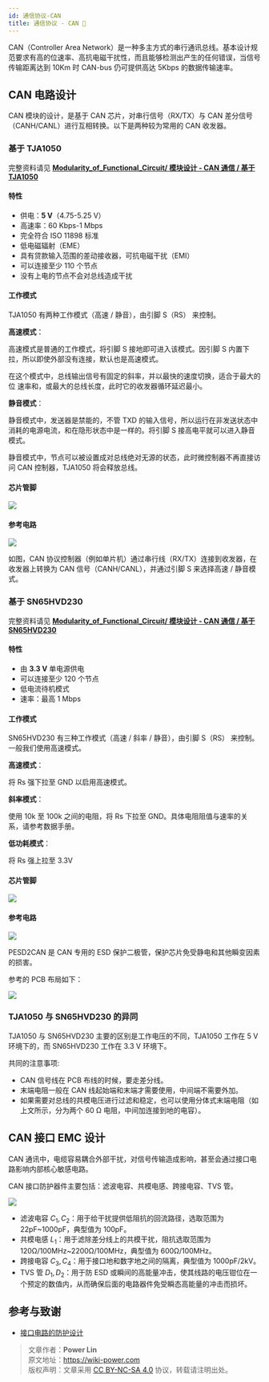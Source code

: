 ```yaml
---
id: 通信协议-CAN
title: 通信协议 - CAN 🚧
---
```


CAN（Controller Area Network）是一种多主方式的串行通讯总线。基本设计规范要求有高的位速率、高抗电磁干扰性，而且能够检测出产生的任何错误，当信号传输距离达到 10Km 时 CAN-bus 仍可提供高达 5Kbps 的数据传输速率。

## CAN 电路设计

CAN 模块的设计，是基于 CAN 芯片，对串行信号（RX/TX）与 CAN 差分信号（CANH/CANL）进行互相转换。以下是两种较为常用的 CAN 收发器。

### 基于 TJA1050

完整资料请见 [**Modularity_of_Functional_Circuit/ 模块设计 - CAN 通信 / 基于 TJA1050**](https://github.com/linyuxuanlin/Modularity_of_Functional_Circuit/tree/master/%E6%A8%A1%E5%9D%97%E8%AE%BE%E8%AE%A1-CAN%E9%80%9A%E4%BF%A1/%E5%9F%BA%E4%BA%8ETJA1050)

#### 特性

- 供电：**5 V**（4.75-5.25 V）
- 高速率：60 Kbps-1 Mbps
- 完全符合 ISO 11898 标准
- 低电磁辐射（EME）
- 具有贷款输入范围的差动接收器，可抗电磁干扰（EMI）
- 可以连接至少 110 个节点
- 没有上电的节点不会对总线造成干扰

#### 工作模式

TJA1050 有两种工作模式（高速 / 静音），由引脚 S（RS） 来控制。

**高速模式**：

高速模式是普通的工作模式，将引脚 S 接地即可进入该模式。因引脚 S 内置下拉，所以即使外部没有连接，默认也是高速模式。

在这个模式中，总线输出信号有固定的斜率，并以最快的速度切换，适合于最大的位
速率和，或最大的总线长度，此时它的收发器循环延迟最小。

**静音模式**：

静音模式中，发送器是禁能的，不管 TXD 的输入信号，所以运行在非发送状态中消耗的电源电流，和在隐形状态中是一样的。将引脚 S 接高电平就可以进入静音模式。

静音模式中，节点可以被设置成对总线绝对无源的状态，此时微控制器不再直接访问 CAN 控制器，TJA1050 将会释放总线。

#### 芯片管脚

![](https://cos.wiki-power.com/img/20210607102222.png)

#### 参考电路

![](https://cos.wiki-power.com/img/20210607115611.png)

如图，CAN 协议控制器（例如单片机）通过串行线（RX/TX）连接到收发器，在收发器上转换为 CAN 信号（CANH/CANL），并通过引脚 S 来选择高速 / 静音模式。

### 基于 SN65HVD230

完整资料请见 [**Modularity_of_Functional_Circuit/ 模块设计 - CAN 通信 / 基于 SN65HVD230**](https://github.com/linyuxuanlin/Modularity_of_Functional_Circuit/tree/master/%E6%A8%A1%E5%9D%97%E8%AE%BE%E8%AE%A1-CAN%E9%80%9A%E4%BF%A1/%E5%9F%BA%E4%BA%8ESN65HVD230)

#### 特性

- 由 **3.3 V** 单电源供电
- 可以连接至少 120 个节点
- 低电流待机模式
- 速率：最高 1 Mbps

#### 工作模式

SN65HVD230 有三种工作模式（高速 / 斜率 / 静音），由引脚 S（RS） 来控制。一般我们使用高速模式。

**高速模式**：

将 Rs 强下拉至 GND 以启用高速模式。

**斜率模式**：

使用 10k 至 100k 之间的电阻，将 Rs 下拉至 GND。具体电阻阻值与速率的关系，请参考数据手册。

**低功耗模式**：

将 Rs 强上拉至 3.3V

#### 芯片管脚

![](https://cos.wiki-power.com/img/20210607155539.png)

#### 参考电路

![](https://cos.wiki-power.com/img/20210607171051.png)

PESD2CAN 是 CAN 专用的 ESD 保护二极管，保护芯片免受静电和其他瞬变因素的损害。

参考的 PCB 布局如下：

![](https://cos.wiki-power.com/img/20210607171427.png)

### TJA1050 与 SN65HVD230 的异同

TJA1050 与 SN65HVD230 主要的区别是工作电压的不同，TJA1050 工作在 5 V 环境下的，而 SN65HVD230 工作在 3.3 V 环境下。

共同的注意事项:

- CAN 信号线在 PCB 布线的时候，要走差分线。
- 末端电阻一般在 CAN 线起始端和末端才需要使用，中间端不需要外加。
- 如果需要对总线的共模电压进行过滤和稳定，也可以使用分体式末端电阻（如上文所示，分为两个 60 Ω 电阻，中间加连接到地的电容）。

## CAN 接口 EMC 设计

CAN 通讯中，电缆容易耦合外部干扰，对信号传输造成影响，甚至会通过接口电路影响内部核心敏感电路。

CAN 接口防护器件主要包括：滤波电容、共模电感、跨接电容、TVS 管。

![](https://cos.wiki-power.com/img/20211220134905.png)

- 滤波电容 $C_1,C_2$：用于给干扰提供低阻抗的回流路径，选取范围为 22pF~1000pF，典型值为 100pF。
- 共模电感 $L_1$：用于滤除差分线上的共模干扰，阻抗选取范围为 120Ω/100MHz~2200Ω/100MHz，典型值为 600Ω/100MHz。
- 跨接电容 $C_3,C_4$：用于接口地和数字地之间的隔离，典型值为 1000pF/2kV。
- TVS 管 $D_1,D_2$：用于防 ESD 或瞬间的高能量冲击，使其线路的电压钳位在一个预定的数值内，从而确保后面的电路器件免受瞬态高能量的冲击而损坏。

## 参考与致谢

- [接口电路的防护设计](https://blog.csdn.net/weixin_40877615/article/details/94381422)

> 文章作者：**Power Lin**  
> 原文地址：<https://wiki-power.com>  
> 版权声明：文章采用 [CC BY-NC-SA 4.0](https://creativecommons.org/licenses/by/4.0/deed.zh) 协议，转载请注明出处。
